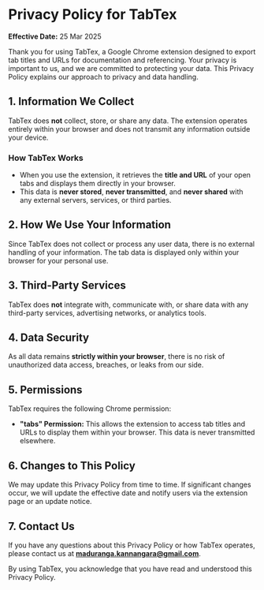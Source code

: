 # Privacy Policy for TabTex

**Effective Date:** 25 Mar 2025

Thank you for using TabTex, a Google Chrome extension designed to export tab titles and URLs for documentation and referencing. Your privacy is important to us, and we are committed to protecting your data. This Privacy Policy explains our approach to privacy and data handling.

## 1. Information We Collect

TabTex does **not** collect, store, or share any data. The extension operates entirely within your browser and does not transmit any information outside your device.

### **How TabTex Works**
- When you use the extension, it retrieves the **title and URL** of your open tabs and displays them directly in your browser.
- This data is **never stored**, **never transmitted**, and **never shared** with any external servers, services, or third parties.

## 2. How We Use Your Information

Since TabTex does not collect or process any user data, there is no external handling of your information. The tab data is displayed only within your browser for your personal use.

## 3. Third-Party Services

TabTex does **not** integrate with, communicate with, or share data with any third-party services, advertising networks, or analytics tools.

## 4. Data Security

As all data remains **strictly within your browser**, there is no risk of unauthorized data access, breaches, or leaks from our side.

## 5. Permissions

TabTex requires the following Chrome permission:
- **"tabs" Permission:** This allows the extension to access tab titles and URLs to display them within your browser. This data is never transmitted elsewhere.

## 6. Changes to This Policy

We may update this Privacy Policy from time to time. If significant changes occur, we will update the effective date and notify users via the extension page or an update notice.

## 7. Contact Us

If you have any questions about this Privacy Policy or how TabTex operates, please contact us at **maduranga.kannangara@gmail.com**.

By using TabTex, you acknowledge that you have read and understood this Privacy Policy.

